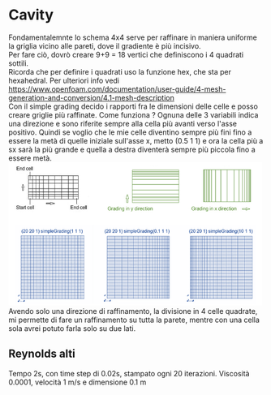 # Cavity
Fondamentalemnte lo schema 4x4 serve per raffinare in maniera uniforme la griglia vicino alle pareti, dove il gradiente è più incisivo.  
Per fare ciò, dovrò creare 9+9 = 18 vertici che definiscono i 4 quadrati sottili.  
Ricorda che per definire i quadrati uso la funzione hex, che sta per hexahedral. Per ulteriori info vedi https://www.openfoam.com/documentation/user-guide/4-mesh-generation-and-conversion/4.1-mesh-description  
Con il simple grading decido i rapporti fra le dimensioni delle celle e posso creare griglie più raffinate. Come funziona ? Ognuna delle 3 variabili indica una direzione e sono riferite sempre alla cella più avanti verso l'asse positivo. Quindi se voglio che le mie celle diventino sempre più fini fino a essere la metà di quelle iniziale sull'asse x, metto (0.5 1 1) e ora la cella più a sx sarà la più grande e quella a destra diventerà sempre più piccola fino a essere metà.  
<img src="images/simpleGrading.png" alt="drawing" width="500"/>  
Avendo solo una direzione di raffinamento, la divisione in 4 celle quadrate, mi permette di fare un raffinamento su tutta la parete, mentre con una cella sola avrei potuto farla solo su due lati.

## Reynolds alti
Tempo 2s, con time step di 0.02s, stampato ogni 20 iterazioni. Viscosità 0.0001, velocità 1 m/s e dimensione 0.1 m
